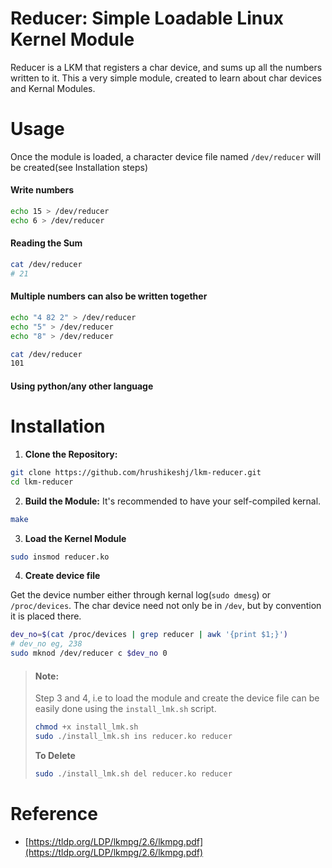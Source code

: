 # Reducer: Simple Loadable Linux Kernel Module

Reducer is a LKM that registers a char device, and sums up all the numbers written to it.
This a very simple module, created to learn about char devices and Kernal Modules.

# Usage
Once the module is loaded, a character device file named `/dev/reducer` will be created(see Installation steps)
#### Write numbers 
```bash
echo 15 > /dev/reducer
echo 6 > /dev/reducer
```
#### Reading the Sum
```bash
cat /dev/reducer
# 21
```
#### Multiple numbers can also be written together
```bash
echo "4 82 2" > /dev/reducer
echo "5" > /dev/reducer
echo "8" > /dev/reducer

cat /dev/reducer
101
```
#### Using python/any other language

# Installation
1. **Clone the Repository:**
```bash
git clone https://github.com/hrushikeshj/lkm-reducer.git
cd lkm-reducer
```
2. **Build the Module:**
It's recommended to have your self-compiled kernal.
```bash
make
```
3. **Load the Kernel Module**
```bash
sudo insmod reducer.ko
```
4. **Create device file**
   
Get the device number either through kernal log(`sudo dmesg`) or `/proc/devices`. The char device need not only be in `/dev`, but by convention it is placed there.
```bash
dev_no=$(cat /proc/devices | grep reducer | awk '{print $1;}')
# dev_no eg, 238
sudo mknod /dev/reducer c $dev_no 0
```
>#### Note:
>Step 3 and 4, i.e to load the module and create the device file can be easily done using the
>`install_lmk.sh` script.
>```bash
>chmod +x install_lmk.sh
>sudo ./install_lmk.sh ins reducer.ko reducer
>```
>**To Delete**
>```bash
>sudo ./install_lmk.sh del reducer.ko reducer
>```
# Reference
- [https://tldp.org/LDP/lkmpg/2.6/lkmpg.pdf](https://tldp.org/LDP/lkmpg/2.6/lkmpg.pdf)
